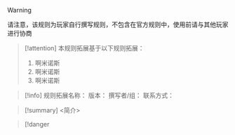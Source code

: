 > [!Warning]
> 请注意，该规则为玩家自行撰写规则，不包含在官方规则中，使用前请与其他玩家进行协商

>[!attention]
>本规则拓展基于以下规则拓展：
>1. 啊米诺斯
>2. 啊米诺斯
>3. 啊米诺斯

>[!info]
>规则拓展名称：
>版本：
>撰写者/组：
>联系方式：

>[!summary]
><简介>
	
>[!danger

